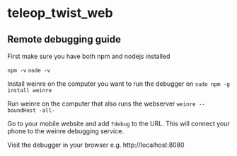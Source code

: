 teleop_twist_web
===============
Remote debugging guide
----------------------

First make sure you have both npm and nodejs installed

`npm -v`
`node -v`

Install weinre on the computer you want to run the debugger on
`sudo npm -g install weinre`

Run weinre on the computer that also runs the webserver
`weinre --boundHost -all-`

Go to your mobile website and add `?debug` to the URL. This will
connect your phone to the weinre debugging service.

Visit the debugger in your browser e.g. http://localhost:8080
